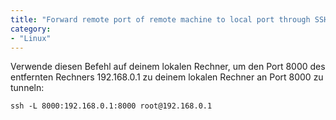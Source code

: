 ```yaml
---
title: "Forward remote port of remote machine to local port through SSH"
category: 
- "Linux"
---
```


Verwende diesen Befehl auf deinem lokalen Rechner, um den Port 8000 des entfernten Rechners 192.168.0.1 zu deinem lokalen Rechner an Port 8000 zu tunneln:

    ssh -L 8000:192.168.0.1:8000 root@192.168.0.1